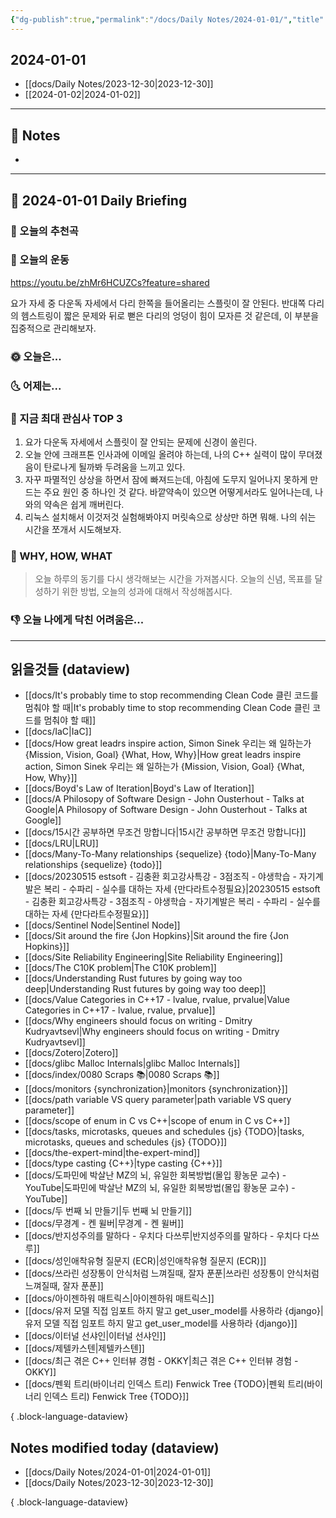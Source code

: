 ```yaml
---
{"dg-publish":true,"permalink":"/docs/Daily Notes/2024-01-01/","title":"2024-01-01","tags":[" DailyNote "]}
---
```



## 2024-01-01

- [[docs/Daily Notes/2023-12-30\|2023-12-30]] 
- [[2024-01-02\|2024-01-02]]

---

## 📝 Notes

- 


---

## 📅 2024-01-01 Daily Briefing

### 🎵 오늘의 추천곡

### 🏃 오늘의 운동

<https://youtu.be/zhMr6HCUZCs?feature=shared>

요가 자세 중 다운독 자세에서 다리 한쪽을 들어올리는 스플릿이 잘 안된다. 반대쪽 다리의 헴스트링이 짧은 문제와 뒤로 뻗은 다리의 엉덩이 힘이 모자른 것 같은데, 이 부분을 집중적으로 관리해보자.

### 🌞 오늘은...

### 🌜 어제는...

### 🧠 지금 최대 관심사 TOP 3

1. 요가 다운독 자세에서 스플릿이 잘 안되는 문제에 신경이 쏠린다.
2. 오늘 안에 크래프톤 인사과에 이메일 올려야 하는데, 나의 C++ 실력이 많이 무뎌졌음이 탄로나게 될까봐 두려움을 느끼고 있다.
3. 자꾸 파멸적인 상상을 하면서 잠에 빠져드는데, 아침에 도무지 일어나지 못하게 만드는 주요 원인 중 하나인 것 같다. 바깥약속이 있으면 어떻게서라도 일어나는데, 나와의 약속은 쉽게 깨버린다.
4. 리눅스 설치해서 이것저것 실험해봐야지 머릿속으로 상상만 하면 뭐해. 나의 쉬는 시간을 쪼개서 시도해보자.

### 🚀 WHY, HOW, WHAT

> 오늘 하루의 동기를 다시 생각해보는 시간을 가져봅시다. 오늘의 신념, 목표를 달성하기 위한 방법, 오늘의 성과에 대해서 작성해봅시다.

### 👎 오늘 나에게 닥친 어려움은...

---

## 읽을것들 (dataview)

- [[docs/It's probably time to stop recommending Clean Code 클린 코드를 멈춰야 할 때\|It's probably time to stop recommending Clean Code 클린 코드를 멈춰야 할 때]]
- [[docs/IaC\|IaC]]
- [[docs/How great leadrs inspire action, Simon Sinek 우리는 왜 일하는가 {Mission, Vision, Goal} {What, How, Why}\|How great leadrs inspire action, Simon Sinek 우리는 왜 일하는가 {Mission, Vision, Goal} {What, How, Why}]]
- [[docs/Boyd's Law of Iteration\|Boyd's Law of Iteration]]
- [[docs/A Philosopy of Software Design - John Ousterhout - Talks at Google\|A Philosopy of Software Design - John Ousterhout - Talks at Google]]
- [[docs/15시간 공부하면 무조건 망합니다\|15시간 공부하면 무조건 망합니다]]
- [[docs/LRU\|LRU]]
- [[docs/Many-To-Many relationships {sequelize} {todo}\|Many-To-Many relationships {sequelize} {todo}]]
- [[docs/20230515 estsoft - 김충환 회고강사특강 - 3점조직 - 야생학습 - 자기계발은 복리 - 수파리 - 실수를 대하는 자세 {만다라트수정필요}\|20230515 estsoft - 김충환 회고강사특강 - 3점조직 - 야생학습 - 자기계발은 복리 - 수파리 - 실수를 대하는 자세 {만다라트수정필요}]]
- [[docs/Sentinel Node\|Sentinel Node]]
- [[docs/Sit around the fire {Jon Hopkins}\|Sit around the fire {Jon Hopkins}]]
- [[docs/Site Reliability Engineering\|Site Reliability Engineering]]
- [[docs/The C10K problem\|The C10K problem]]
- [[docs/Understanding Rust futures by going way too deep\|Understanding Rust futures by going way too deep]]
- [[docs/Value Categories in C++17 - lvalue, rvalue, prvalue\|Value Categories in C++17 - lvalue, rvalue, prvalue]]
- [[docs/Why engineers should focus on writing - Dmitry Kudryavtsevl\|Why engineers should focus on writing - Dmitry Kudryavtsevl]]
- [[docs/Zotero\|Zotero]]
- [[docs/glibc Malloc Internals\|glibc Malloc Internals]]
- [[docs/index/0080 Scraps 📚\|0080 Scraps 📚]]
- [[docs/monitors {synchronization}\|monitors {synchronization}]]
- [[docs/path variable VS query parameter\|path variable VS query parameter]]
- [[docs/scope of enum in C vs C++\|scope of enum in C vs C++]]
- [[docs/tasks, microtasks, queues and schedules {js} {TODO}\|tasks, microtasks, queues and schedules {js} {TODO}]]
- [[docs/the-expert-mind\|the-expert-mind]]
- [[docs/type casting {C++}\|type casting {C++}]]
- [[docs/도파민에 박살난 MZ의 뇌, 유일한 회복방법(몰입 황농문 교수) - YouTube\|도파민에 박살난 MZ의 뇌, 유일한 회복방법(몰입 황농문 교수) - YouTube]]
- [[docs/두 번째 뇌 만들기\|두 번째 뇌 만들기]]
- [[docs/무경계 - 켄 윌버\|무경계 - 켄 윌버]]
- [[docs/반지성주의를 말하다 - 우치다 다쓰루\|반지성주의를 말하다 - 우치다 다쓰루]]
- [[docs/성인애착유형 질문지 (ECR)\|성인애착유형 질문지 (ECR)]]
- [[docs/쓰라린 성장통이 안식처럼 느껴질때, 잘자 푼푼\|쓰라린 성장통이 안식처럼 느껴질때, 잘자 푼푼]]
- [[docs/아이젠하워 매트릭스\|아이젠하워 매트릭스]]
- [[docs/유저 모델 직접 임포트 하지 말고 get_user_model를 사용하라 {django}\|유저 모델 직접 임포트 하지 말고 get_user_model를 사용하라 {django}]]
- [[docs/이터널 선샤인\|이터널 선샤인]]
- [[docs/제텔카스텐\|제텔카스텐]]
- [[docs/최근 겪은 C++ 인터뷰 경험 - OKKY\|최근 겪은 C++ 인터뷰 경험 - OKKY]]
- [[docs/펜윅 트리(바이너리 인덱스 트리) Fenwick Tree {TODO}\|펜윅 트리(바이너리 인덱스 트리) Fenwick Tree {TODO}]]

{ .block-language-dataview}

## Notes modified today (dataview)

- [[docs/Daily Notes/2024-01-01\|2024-01-01]]
- [[docs/Daily Notes/2023-12-30\|2023-12-30]]

{ .block-language-dataview}
